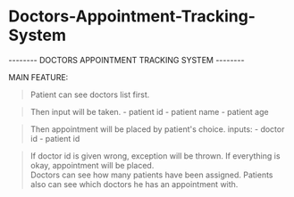 # Doctors-Appointment-Tracking-System

-------- DOCTORS APPOINTMENT TRACKING SYSTEM --------

MAIN FEATURE: 

> Patient can see doctors list first.

> Then input will be taken.
	- patient id 
	- patient name
	- patient age

> Then appointment will be placed by patient's choice.
  inputs:
	- doctor id
	- patient id

> If doctor id is given wrong, exception will be thrown.
> If everything is okay, appointment will be placed.	
> Doctors can see how many patients have been assigned.
> Patients also can see which doctors he has an appointment with.
